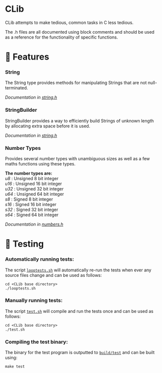 # CLib
CLib attempts to make tedious, common tasks in C less tedious.

The .h files are all documented using block comments and should be used as a reference for the functionality of specific functions.



# :rocket: Features
### String
The String type provides methods for manipulating Strings that are not null-terminated.

_Documentation in [string.h](src/string.h#L63)_

### StringBuilder
StringBuilder provides a way to efficiently build Strings of unknown length by allocating extra space before it is used.

_Documentation in [string.h](src/string.h#L389)_

### Number Types
Provides several number types with unambiguous sizes as well as a few maths functions using these types.

**The number types are:** <br />
_u8_  : Unsigned 8 bit integer <br />
_u16_ : Unsigned 16 bit integer <br />
_u32_ : Unsigned 32 bit integer <br />
_u64_ : Unsigned 64 bit integer <br />
_s8_  : Signed 8 bit integer <br />
_s16_ : Signed 16 bit integer <br />
_s32_ : Signed 32 bit integer <br />
_s64_ : Signed 64 bit integer

_Documentation in [numbers.h](src/numbers.h)_



# :microscope: Testing
### Automatically running tests:
The script [`looptests.sh`](looptests.sh) will automatically re-run the tests when ever any source files change and can be used as follows:
```
cd <CLib base directory>
./looptests.sh
```

### Manually running tests:
The script [`test.sh`](test.sh) will compile and run the tests once and can be used as follows:
```
cd <CLib base directory>
./test.sh
```

### Compiling the test binary:
The binary for the test program is outputted to [`build/test`](build/test) and can be built using:
```
make test
```
